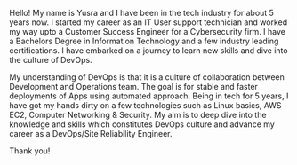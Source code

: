 Hello!
My name is Yusra and I have been in the tech industry for about 5 years now. I started my career as an IT User support technician and worked my way upto a Customer Success Engineer for a Cybersecurity firm.
I have a Bachelors Degree in Information Technology and a few industry leading certifications.
I have embarked on a journey to learn new skills and dive into the culture of DevOps.

My understanding of DevOps is that it is a culture of collaboration between Development and Operations team. The goal is for stable and faster deployments of Apps using automated approach. 
Being in tech for 5 years, I have got my hands dirty on a few technologies such as Linux basics, AWS EC2, Computer Networking & Security. 
My aim is to deep dive into the knowledge and skills which constitutes DevOps culture and advance my career as a DevOps/Site Reliability Engineer.

Thank you!
